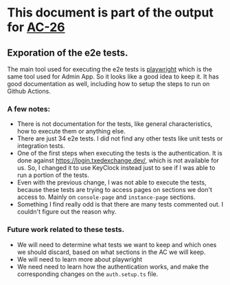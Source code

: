 # This document is part of the output for [AC-26](https://edfi.atlassian.net/browse/AC-26)

## Exporation of the e2e tests.

The main tool used for executing the e2e tests is [playwright](https://playwright.dev/) which is the same tool used for Admin App. So it looks like a good idea to keep it. It has good documentation as well, including how to setup the steps to run on Github Actions.

### A few notes:
* There is not documentation for the tests, like general characteristics, how to execute them or anything else.
* There are just 34 e2e tests. I did not find any other tests like unit tests or integration tests.
* One of the first steps when executing the tests is the authentication. It is done against https://login.txedexchange.dev/, which is not available for us.
So, I changed it to use KeyClock instead just to see if I was able to run a portion of the tests.
* Even with the previous change, I was not able to execute the tests, because these tests are trying to access pages on sections we don't access to. Mainly on ```console-page``` and ```instance-page``` sections.
* Something I find really odd is that there are many tests commented out. I couldn't figure out the reason why.

### Future work related to these tests.

* We will need to determine what tests we want to keep and which ones we should discard, based on what sections in the AC we will keep.
* We will need to learn more about playwright
* We need need to learn how the authentication works, and make the corresponding changes on the ```auth.setup.ts``` file.


